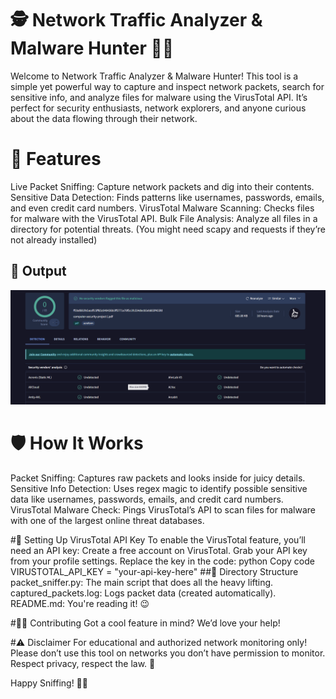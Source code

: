 # 🕵️ Network Traffic Analyzer & Malware Hunter 🕵️‍♀️
Welcome to Network Traffic Analyzer & Malware Hunter! This tool is a simple yet powerful way to capture and inspect network packets, search for sensitive info, and analyze files for malware using the VirusTotal API. It’s perfect for security enthusiasts, network explorers, and anyone curious about the data flowing through their network.

# 🌟 Features
Live Packet Sniffing: Capture network packets and dig into their contents.
Sensitive Data Detection: Finds patterns like usernames, passwords, emails, and even credit card numbers.
VirusTotal Malware Scanning: Checks files for malware with the VirusTotal API.
Bulk File Analysis: Analyze all files in a directory for potential threats.
(You might need scapy and requests if they’re not already installed)

## 📸 Output
![Light Tracking System Output](images/virustotal.png)

# 🛡️ How It Works
Packet Sniffing: Captures raw packets and looks inside for juicy details.
Sensitive Info Detection: Uses regex magic to identify possible sensitive data like usernames, passwords, emails, and credit card numbers.
VirusTotal Malware Check: Pings VirusTotal’s API to scan files for malware with one of the largest online threat databases.

#🔑 Setting Up VirusTotal API Key
To enable the VirusTotal feature, you’ll need an API key:
Create a free account on VirusTotal.
Grab your API key from your profile settings.
Replace the key in the code:
python
Copy code
VIRUSTOTAL_API_KEY = "your-api-key-here"
##📂 Directory Structure
packet_sniffer.py: The main script that does all the heavy lifting.
captured_packets.log: Logs packet data (created automatically).
README.md: You're reading it! 😉

#🧑‍💻 Contributing
Got a cool feature in mind? We’d love your help!

#⚠️ Disclaimer
For educational and authorized network monitoring only! Please don’t use this tool on networks you don’t have permission to monitor. Respect privacy, respect the law. 🙌

Happy Sniffing! 🕵️‍♂️
